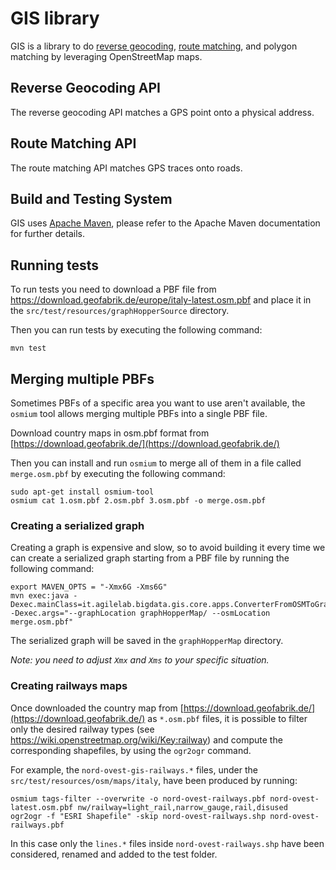 # GIS library

GIS is a library to do [reverse geocoding](#reverse-geocoding-api), [route matching](#route-matching-api), and polygon
matching by leveraging OpenStreetMap maps.

## Reverse Geocoding API

The reverse geocoding API matches a GPS point onto a physical address.

## Route Matching API

The route matching API matches GPS traces onto roads.

## Build and Testing System

GIS uses [Apache Maven](https://maven.apache.org/), please refer to the Apache Maven documentation for further details.

## Running tests

To run tests you need to download a PBF file from https://download.geofabrik.de/europe/italy-latest.osm.pbf and place it
in the `src/test/resources/graphHopperSource` directory.

Then you can run tests by executing the following command:

```shell
mvn test
```

## Merging multiple PBFs

Sometimes PBFs of a specific area you want to use aren't available, the `osmium` tool allows merging multiple PBFs into
a single PBF file.

Download country maps in osm.pbf format from [https://download.geofabrik.de/](https://download.geofabrik.de/)

Then you can install and run `osmium` to merge all of them in a file called `merge.osm.pbf` by executing the following
command:

```shell
sudo apt-get install osmium-tool
osmium cat 1.osm.pbf 2.osm.pbf 3.osm.pbf -o merge.osm.pbf
```

### Creating a serialized graph

Creating a graph is expensive and slow, so to avoid building it every time we can create a serialized graph starting
from a PBF file by running the following command:

```shell
export MAVEN_OPTS = "-Xmx6G -Xms6G"
mvn exec:java -Dexec.mainClass=it.agilelab.bigdata.gis.core.apps.ConverterFromOSMToGraphHopperMap -Dexec.args="--graphLocation graphHopperMap/ --osmLocation merge.osm.pbf"
```

The serialized graph will be saved in the `graphHopperMap` directory.

_Note: you need to adjust `Xmx` and `Xms` to your specific situation._

### Creating railways maps

Once downloaded the country map from [https://download.geofabrik.de/](https://download.geofabrik.de/) as `*.osm.pbf` files, it is possible to
filter only the desired railway types (see https://wiki.openstreetmap.org/wiki/Key:railway) and compute the corresponding shapefiles, by using the `ogr2ogr`
command.

For example, the `nord-ovest-gis-railways.*` files, under the `src/test/resources/osm/maps/italy`, have been produced by running:
```shell
osmium tags-filter --overwrite -o nord-ovest-railways.pbf nord-ovest-latest.osm.pbf nw/railway=light_rail,narrow_gauge,rail,disused
ogr2ogr -f "ESRI Shapefile" -skip nord-ovest-railways.shp nord-ovest-railways.pbf
```

In this case only the `lines.*` files inside `nord-ovest-railways.shp` have been considered, renamed and added to the test folder.